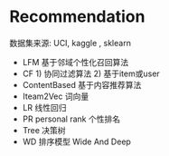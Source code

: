 #  Recommendation 
  数据集来源: UCI, kaggle , sklearn
- LFM     基于邻域个性化召回算法
- CF      1) 协同过滤算法   2) 基于item或user
- ContentBased  基于内容推荐算法
- Iteam2Vec     词向量
- LR            线性回归
- PR personal rank  个性排名
- Tree  决策树
- WD    排序模型     Wide And Deep

